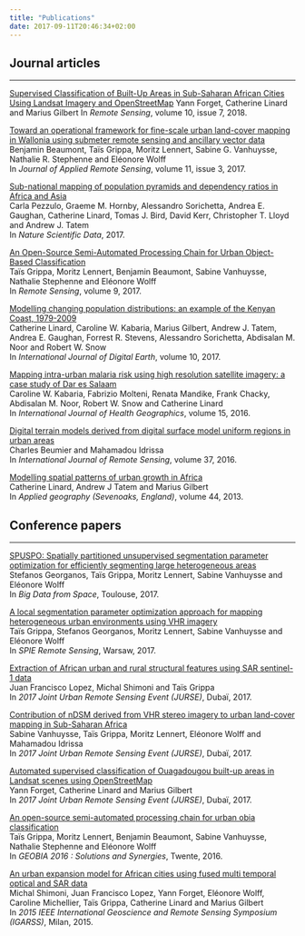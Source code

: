 ```yaml
---
title: "Publications"
date: 2017-09-11T20:46:34+02:00
---
```


## Journal articles

---

[Supervised Classification of Built-Up Areas in Sub-Saharan African Cities Using Landsat Imagery and OpenStreetMap](https://doi.org/10.3390/rs10071145) 
Yann Forget, Catherine Linard and Marius Gilbert 
In *Remote Sensing*, volume 10, issue 7, 2018.

[Toward an operational framework for fine-scale urban land-cover mapping in Wallonia using submeter remote sensing and ancillary vector data](https://doi.org/10.1117/1.JRS.11.036011)  
Benjamin Beaumont, Taïs Grippa, Moritz Lennert, Sabine G. Vanhuysse, Nathalie R. Stephenne and Eléonore Wolff  
In *Journal of Applied Remote Sensing*, volume 11, issue 3, 2017.

[Sub-national mapping of population pyramids and dependency ratios in Africa and Asia](http://dx.doi.org/10.1038/sdata.2017.89)  
Carla Pezzulo, Graeme M. Hornby, Alessandro Sorichetta, Andrea E. Gaughan, Catherine Linard, Tomas J. Bird, David Kerr, Christopher T. Lloyd and Andrew J. Tatem  
In *Nature Scientific Data*, 2017.

[An Open-Source Semi-Automated Processing Chain for Urban Object-Based Classification](http://dx.doi.org/10.3390/rs9040358)  
Taïs Grippa, Moritz Lennert, Benjamin Beaumont, Sabine Vanhuysse, Nathalie Stephenne and Eléonore Wolff  
In *Remote Sensing*, volume 9, 2017.

[Modelling changing population distributions: an example of the Kenyan Coast, 1979-2009](http://dx.doi.org/10.1080/17538947.2016.1275829)  
Catherine Linard, Caroline W. Kabaria, Marius Gilbert, Andrew J. Tatem, Andrea E. Gaughan, Forrest R. Stevens, Alessandro Sorichetta, Abdisalan M. Noor and Robert W. Snow  
In *International Journal of Digital Earth*, volume 10, 2017.

[Mapping intra-urban malaria risk using high resolution satellite imagery: a case study of Dar es Salaam](https://doi.org/10.1186/s12942-016-0051-y)  
Caroline W. Kabaria, Fabrizio Molteni, Renata Mandike, Frank Chacky, Abdisalan M. Noor, Robert W. Snow and Catherine Linard  
In *International Journal of Health Geographics*, volume 15, 2016.

[Digital terrain models derived from digital surface model uniform regions in urban areas](http://dx.doi.org/10.1080/01431161.2016.1182666)  
Charles Beumier and Mahamadou Idrissa  
In *International Journal of Remote Sensing*, volume 37, 2016.

[Modelling spatial patterns of urban growth in Africa](https://dx.doi.org/10.1016%2Fj.apgeog.2013.07.009)  
Catherine Linard, Andrew J Tatem and Marius Gilbert  
In *Applied geography (Sevenoaks, England)*, volume 44, 2013.

## Conference papers

---

[SPUSPO: Spatially partitioned unsupervised segmentation parameter optimization for efficiently segmenting large heterogeneous areas](http://difusion.ulb.ac.be/vufind/Record/ULB-DIPOT:oai:dipot.ulb.ac.be:2013/262047/Details)  
Stefanos Georganos, Taïs Grippa, Moritz Lennert, Sabine Vanhuysse and Eléonore Wolff  
In *Big Data from Space*, Toulouse, 2017.

[A local segmentation parameter optimization approach for mapping heterogeneous urban environments using VHR imagery](https://www.spiedigitallibrary.org/conference-proceedings-of-spie/10431/0000/A-local-segmentation-parameter-optimization-approach-for-mapping--heterogeneous/10.1117/12.2278422.short?SSO=1)  
Taïs Grippa, Stefanos Georganos, Moritz Lennert, Sabine Vanhuysse and Eléonore Wolff  
In *SPIE Remote Sensing*, Warsaw, 2017.

[Extraction of African urban and rural structural features using SAR sentinel-1 data](https://doi.org/10.1109/JURSE.2017.7924568)  
Juan Francisco Lopez, Michal Shimoni and Taïs Grippa  
In *2017 Joint Urban Remote Sensing Event (JURSE)*, Dubaï, 2017.

[Contribution of nDSM derived from VHR stereo imagery to urban land-cover mapping in Sub-Saharan Africa](https://doi.org/10.1109/JURSE.2017.7924570)  
Sabine Vanhuysse, Taïs Grippa, Moritz Lennert, Eléonore Wolff and Mahamadou Idrissa  
In *2017 Joint Urban Remote Sensing Event (JURSE)*, Dubaï, 2017.

[Automated supervised classification of Ouagadougou built-up areas in Landsat scenes using OpenStreetMap](https://doi.org/10.1109/JURSE.2017.7924571)  
Yann Forget, Catherine Linard and Marius Gilbert  
In *2017 Joint Urban Remote Sensing Event (JURSE)*, Dubaï, 2017.

[An open-source semi-automated processing chain for urban obia classification](https://doi.org/10.3990/2.367)  
Taïs Grippa, Moritz Lennert, Benjamin Beaumont, Sabine Vanhuysse, Nathalie Stephenne and Eléonore Wolff  
In *GEOBIA 2016 : Solutions and Synergies*, Twente, 2016.

[An urban expansion model for African cities using fused multi temporal optical and SAR data](https://doi.org/10.1109/IGARSS.2015.7325977)  
Michal Shimoni, Juan Francisco Lopez, Yann Forget, Eléonore Wolff, Caroline Michellier, Taïs Grippa, Catherine Linard and Marius Gilbert  
In *2015 IEEE International Geoscience and Remote Sensing Symposium (IGARSS)*, Milan, 2015.
